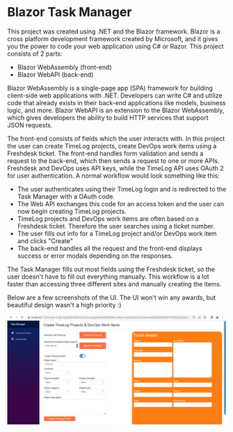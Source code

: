 # Blazor Task Manager

This project was created using .NET and the Blazor framework. 
Blazor is a cross platform development framework created by Microsoft, and it gives you the power to code your web application using C# or Razor. 
This project consists of 2 parts: 
- Blazor WebAssembly (front-end) 
- Blazor WebAPI (back-end) 

Blazor WebAssembly is a single-page app (SPA) framework for building client-side web applications with .NET. Developers can write C# and utilize code that already exists in their back-end applications like models, business logic, and more. 
Blazor WebAPI is an extension to the Blazor WebAssembly, which gives developers the ability to build HTTP services that support JSON requests. 

The front-end consists of fields which the user interacts with. In this project the user can create TimeLog projects, create DevOps work items using a Freshdesk ticket. The front-end handles form validation and sends a request to the back-end, which then sends a request to one or more APIs. 
Freshdesk and DevOps uses API keys, while the TimeLog API uses OAuth 2 for user authentication. 
A normal workflow would look something like this: 
- The user authenticates using their TimeLog login and is redirected to the Task Manager with a OAuth code. 
- The Web API exchanges this code for an access token and the user can now begin creating TimeLog projects. 
- TimeLog projects and DevOps work items are often based on a Freshdesk ticket. Therefore the user searches using a ticket number. 
- The user fills out info for a TimeLog project and/or DevOps work item and clicks "Create" 
- The back-end handles all the request and the front-end displays success or error modals depending on the responses.

The Task Manager fills out most fields using the Freshdesk ticket, so the user doesn't have to fill out everything manually.
This workflow is a lot faster than accessing three different sites and manually creating the items. 

Below are a few screenshots of the UI. The UI won't win any awards, but beautiful design wasn't a high priority :) 

![Creating TimeLog projects](/CreateProject.PNG)

